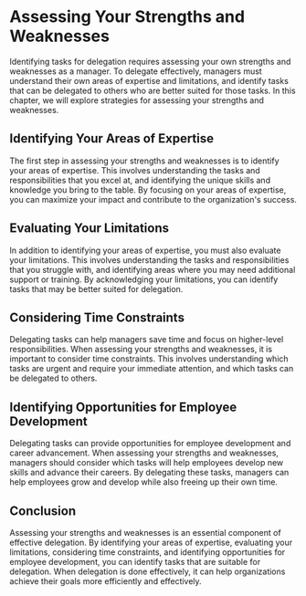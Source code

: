 # Assessing Your Strengths and Weaknesses

Identifying tasks for delegation requires assessing your own strengths and weaknesses as a manager. To delegate effectively, managers must understand their own areas of expertise and limitations, and identify tasks that can be delegated to others who are better suited for those tasks. In this chapter, we will explore strategies for assessing your strengths and weaknesses.

Identifying Your Areas of Expertise
-----------------------------------

The first step in assessing your strengths and weaknesses is to identify your areas of expertise. This involves understanding the tasks and responsibilities that you excel at, and identifying the unique skills and knowledge you bring to the table. By focusing on your areas of expertise, you can maximize your impact and contribute to the organization's success.

Evaluating Your Limitations
---------------------------

In addition to identifying your areas of expertise, you must also evaluate your limitations. This involves understanding the tasks and responsibilities that you struggle with, and identifying areas where you may need additional support or training. By acknowledging your limitations, you can identify tasks that may be better suited for delegation.

Considering Time Constraints
----------------------------

Delegating tasks can help managers save time and focus on higher-level responsibilities. When assessing your strengths and weaknesses, it is important to consider time constraints. This involves understanding which tasks are urgent and require your immediate attention, and which tasks can be delegated to others.

Identifying Opportunities for Employee Development
--------------------------------------------------

Delegating tasks can provide opportunities for employee development and career advancement. When assessing your strengths and weaknesses, managers should consider which tasks will help employees develop new skills and advance their careers. By delegating these tasks, managers can help employees grow and develop while also freeing up their own time.

Conclusion
----------

Assessing your strengths and weaknesses is an essential component of effective delegation. By identifying your areas of expertise, evaluating your limitations, considering time constraints, and identifying opportunities for employee development, you can identify tasks that are suitable for delegation. When delegation is done effectively, it can help organizations achieve their goals more efficiently and effectively.
